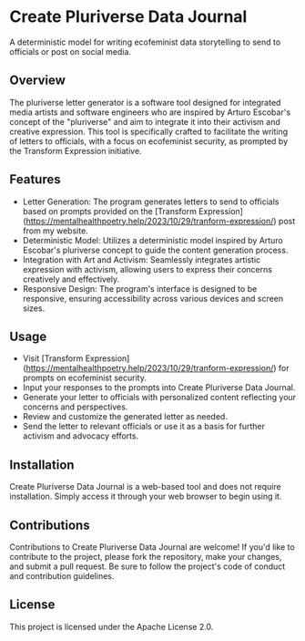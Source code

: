 # Create Pluriverse Data Journal
A deterministic model for writing ecofeminist data storytelling to send to officials or post on social media.

## Overview
The pluriverse letter generator is a software tool designed for integrated media artists and software engineers who are inspired by Arturo Escobar's concept of the "pluriverse" and aim to integrate it into their activism and creative expression. This tool is specifically crafted to facilitate the writing of letters to officials, with a focus on ecofeminist security, as prompted by the Transform Expression initiative.

## Features
- Letter Generation: The program generates letters to send to officials based on prompts provided on the [Transform Expression] (https://mentalhealthpoetry.help/2023/10/29/tranform-expression/) post from my website.
- Deterministic Model: Utilizes a deterministic model inspired by Arturo Escobar's pluriverse concept to guide the content generation process.
- Integration with Art and Activism: Seamlessly integrates artistic expression with activism, allowing users to express their concerns creatively and effectively.
- Responsive Design: The program's interface is designed to be responsive, ensuring accessibility across various devices and screen sizes.

## Usage
- Visit [Transform Expression] (https://mentalhealthpoetry.help/2023/10/29/tranform-expression/) for prompts on ecofeminist security.
- Input your responses to the prompts into Create Pluriverse Data Journal.
- Generate your letter to officials with personalized content reflecting your concerns and perspectives.
- Review and customize the generated letter as needed.
- Send the letter to relevant officials or use it as a basis for further activism and advocacy efforts.

## Installation
Create Pluriverse Data Journal is a web-based tool and does not require installation. Simply access it through your web browser to begin using it.

## Contributions
Contributions to Create Pluriverse Data Journal are welcome! If you'd like to contribute to the project, please fork the repository, make your changes, and submit a pull request. Be sure to follow the project's code of conduct and contribution guidelines.

## License
This project is licensed under the Apache License 2.0.

